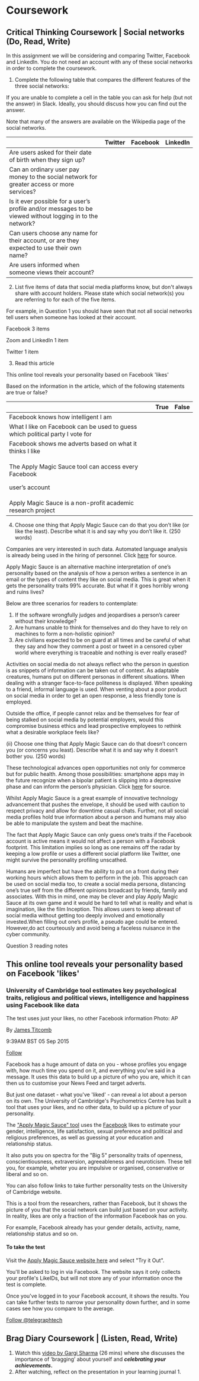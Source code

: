 # Coursework

## Critical Thinking Coursework \| Social networks \(Do, Read, Write\)

In this assignment we will be considering and comparing Twitter, Facebook and LinkedIn. You do not need an account with any of these social networks in order to complete the coursework. 

1. Complete the following table that compares the different features of the three social networks: 

If you are unable to complete a cell in the table you can ask for help \(but not the answer\) in Slack. Ideally, you should discuss how you can find out the answer. 

Note that many of the answers are available on the Wikipedia page of the social networks. 

|  | Twitter | Facebook | LinkedIn |
| :--- | :--- | :--- | :--- |
| Are users asked for their date of birth when they sign up? |  |  |  |
| Can an ordinary user pay money to the social network for greater access or more services? |  |  |  |
| Is it ever possible for a user’s profile and/or messages to be viewed without logging in to the network? |  |  |  |
| Can users choose any name for their account, or are they expected to use their own name? |  |  |  |
| Are users informed when someone views their account? |  |  |  |

2. List five items of data that social media platforms know, but don't always share with account holders. Please state which social network\(s\) you are referring to for each of the five items. 

For example, in Question 1 you should have seen that not all social networks tell users when someone has looked at their account. 

Facebook 3 items 

Zoom and LinkedIn 1 item 

Twitter 1 item 

3. Read this article 

This online tool reveals your personality based on Facebook 'likes' 

Based on the information in the article, which of the following statements are true or false?   


<table>
  <thead>
    <tr>
      <th style="text-align:left"></th>
      <th style="text-align:left">True</th>
      <th style="text-align:left">False</th>
    </tr>
  </thead>
  <tbody>
    <tr>
      <td style="text-align:left">Facebook knows how intelligent I am</td>
      <td style="text-align:left"></td>
      <td style="text-align:left"></td>
    </tr>
    <tr>
      <td style="text-align:left">What I like on Facebook can be used to guess which political party I vote
        for</td>
      <td style="text-align:left"></td>
      <td style="text-align:left"></td>
    </tr>
    <tr>
      <td style="text-align:left">Facebook shows me adverts based on what it thinks I like</td>
      <td style="text-align:left"></td>
      <td style="text-align:left"></td>
    </tr>
    <tr>
      <td style="text-align:left">
        <p>The Apply Magic Sauce tool can access every Facebook</p>
        <p>user&#x2019;s account</p>
      </td>
      <td style="text-align:left"></td>
      <td style="text-align:left"></td>
    </tr>
    <tr>
      <td style="text-align:left">Apply Magic Sauce is a non-profit academic research project</td>
      <td style="text-align:left"></td>
      <td style="text-align:left"></td>
    </tr>
  </tbody>
</table>

4. Choose one thing that Apply Magic Sauce can do that you don’t like \(or like the least\). Describe what it is and say why you don’t like it. \(250 words\)   


Companies are very interested in such data. Automated language analysis is already being used in the hiring of personnel. Click [here](https://www.scientificamerican.com/article/the-internet-knows-you-better-than-your-spouse-does/) for source.  


Apply Magic Sauce is an alternative machine interpretation of one’s personality based on the analysis of how a person writes a sentence in an email or the types of content they like on social media. This is great when it gets the personality traits 99% accurate. But what if it goes horribly wrong and ruins lives?  


Below are three scenarios for readers to contemplate:

1. If the software wrongfully judges and jeopardises a person’s career without their knowledge?
2. Are humans unable to think for themselves and do they have to rely on machines to form a non-holistic opinion?
3. Are civilians expected to be on guard at all times and be careful of what they say and how they comment a post or tweet in a censored cyber world where everything is traceable and nothing is ever really erased?

Activities on social media do not always reflect who the person in question is as snippets of information can be taken out of context. As adaptable creatures, humans put on different personas in different situations. When dealing with a stranger face-to-face politeness is displayed. When speaking to a friend, informal language is used. When venting about a poor product on social media in order to get an open response, a less friendly tone is employed.  


Outside the office, if people cannot relax and be themselves for fear of being stalked on social media by potential employers, would this compromise business ethics and lead prospective employees to rethink what a desirable workplace feels like?

\(ii\) Choose one thing that Apply Magic Sauce can do that doesn’t concern you \(or concerns you least\). Describe what it is and say why it doesn’t bother you. \(250 words\) 

These technological advances open opportunities not only for commerce but for public health. Among those possibilities: smartphone apps may in the future recognize when a bipolar patient is slipping into a depressive phase and can inform the person’s physician. Click [here](https://www.scientificamerican.com/article/the-internet-knows-you-better-than-your-spouse-does/) for source.  


Whilst Apply Magic Sauce is a great example of innovative technology advancement that pushes the envelope, it should be used with caution to respect privacy and allow for downtime casual chats. Further, not all social media profiles hold true information about a person and humans may also be able to manipulate the system and beat the machine.  


The fact that Apply Magic Sauce can only guess one’s traits if the Facebook account is active means it would not affect a person with a Facebook footprint. This limitation implies so long as one remains off the radar by keeping a low profile or uses a different social platform like Twitter, one might survive the personality profiling unscathed.  


Humans are imperfect but have the ability to put on a front during their working hours which allows them to perform in the job. This approach can be used on social media too, to create a social media persona, distancing one’s true self from the different opinions broadcast by friends, family and associates. With this in mind, one may be clever and play Apply Magic Sauce at its own game and it would be hard to tell what is reality and what is imagination, like the film Inception. This allows users to keep abreast of social media without getting too deeply involved and emotionally invested.When filling out one’s profile, a pseudo age could be entered. However,do act courteously and avoid being a faceless nuisance in the cyber community.

Question 3 reading notes

## This online tool reveals your personality based on Facebook 'likes'

### University of Cambridge tool estimates key psychological traits, religious and political views, intelligence and happiness using Facebook like data

The test uses just your likes, no other Facebook information Photo: AP

By [James Titcomb](http://preview.telegraph.co.uk/journalists/james-titcomb/)

9:39AM BST 05 Sep 2015

[Follow](https://twitter.com/jamestitcomb)

Facebook has a huge amount of data on you - whose profiles you engage with, how much time you spend on it, and everything you've said in a message. It uses this data to build up a picture of who you are, which it can then us to customise your News Feed and target adverts.

But just one dataset - what you've 'liked' - can reveal a lot about a person on its own. The University of Cambridge's Psychometrics Centre has built a tool that uses your likes, and no other data, to build up a picture of your personality.

The ["Apply Magic Sauce" tool](http://applymagicsauce.com/you.html) uses the [Facebook](https://www.telegraph.co.uk/technology/facebook/) likes to estimate your gender, intelligence, life satisfaction, sexual preference and political and religious preferences, as well as guessing at your education and relationship status.

It also puts you on spectra for the "Big 5" personality traits of openness, conscientiousness, extraversion, agreeableness and neuroticism. These tell you, for example, wheter you are impulsive or organised, conservative or liberal and so on.

You can also follow links to take further personality tests on the University of Cambridge website.

This is a tool from the researchers, rather than Facebook, but it shows the picture of you that the social network can build just based on your activity. In reality, likes are only a fraction of the information Facebook has on you.

For example, Facebook already has your gender details, activity, name, relationship status and so on.

#### To take the test

Visit the [Apply Magic Sauce website here](http://applymagicsauce.com/you.html) and select "Try it Out".

You'll be asked to log in via Facebook. The website says it only collects your profile's LikeIDs, but will not store any of your information once the test is complete.

Once you've logged in to your Facebook account, it shows the results. You can take further tests to narrow your personality down further, and in some cases see how you compare to the average.

[Follow @telegraphtech](https://twitter.com/telegraphtech)

## Brag Diary Coursework \|  \(Listen, Read, Write\) 

1. Watch this [video by Gargi Sharma](https://yougotthis.io/2020-birmingham-gargi-sharma/) \(26 mins\) where she discusses the importance of ‘bragging’ about yourself and _**celebrating your achievements**_**.** 
2. After watching, reflect on the presentation in your learning journal
   1. 



##  

